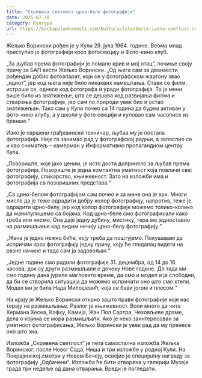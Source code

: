 ```yaml
---
title: "Скривена светлост црно-беле фотографије"
date: 2025-07-10
category: Култура
url: https://backapalankavesti.com/kultura/izlozbe/skrivena-svetlost-crno-bele-fotografije/
---
```


Жељко Ворински рођен је у Кули 29. јула 1964. године. Веома млад приступио је фотографији кроз фотосекцију и Фото-кино клуб.

„За љубав према фотографији је помало крив и мој отац“, почиње своју причу за БАП вести Жељко Ворински. „Од њега сам за дванаести рођендан добио фотоапарат, који се у фотографском жаргону звао „идиот“, јер код њега није било никаквих намештања. Стави се филм, истроши се, однесе код фотографа и уради фотографија. То је мени више било из знатижеље, шта се дешава код развијања филма и стварања фотографије, јер сам по природи увек био и остао знатижељан. Тако сам у Кули почео са 14 година да будем активан у фото-кино клубу, а у школи у фото секцији и куповао сам часописе из бранше.“

Иако је свршени грађевински техничар, љубав му је постала фотографија. Није га занимао рад у фотографској радњи, а запослио се и као сниматељ – камерман у Информативно пропагандном центру Кула.

„Позориште, које јако ценим, је исто доста допринело за љубав према фотографији. Позориште је једна компактна уметност која повлачи све: фотографију, сликарство, књижевност. Зато на изложби има и фотографија са позоришних представа.“

„Са црно-белом фотографијом сам почео и за мене она је врх. Многи мисле да је теже одрадити добру колор фотографију, напротив, теже је одрадити црно-белу, јер код колор фотографије можемо толико-колико да манипулишемо са бојама. Код црно-беле смо фотографисали како треба или нисмо. Она даје једну дубину, мистику, тера ме једноставно на размишљање кад видим нечију црно-белу фотографију.“

„Жена је једно нежно биће, коју треба да поштујемо. Покушавам да испричам кроз фотографију једну причу, коју ће гледалац видети на разне начине и тада сам ја задовољан.“

„Једне године смо радили фотографије 31. децембра, од 14 до 16 часова, док су други размишљали о дочеку Нове године. До тада ми смо годину дана јурили магловито време, да смо и модел и ја слободни, да би се створила ситуација да можемо испричати оно што смо хтели. Модел ми је била Нада Милошевић, која се бави јогом и плесом.“

На крају је Жељко Ворински открио зашто прави фотографије које нас терају на размишљање. Разлог је књижевност. Воли много да чита Хермана Хесеа, Кафку, Камија, Жан Пол Сартра, Чеховљеве драме, дела о којима се мора размишљати. Ако је неко заинтересован за уметност фотографисања, Жељко Ворински је увек рад да му пренесе оно што зна.

Изложба „Скривена светлост“ је пета самостална изложба Жељка Воринског, после Новог Сада, Ниша и три изложбе у родној Кули. На Покрајинској смотри у Новом Бечеју, освојио је специјалну награду за фотографију „Одбачени“. Изложба ће бити отворена у галерији Музеја града три недеље од дана отварања. Вреди је погледати.
